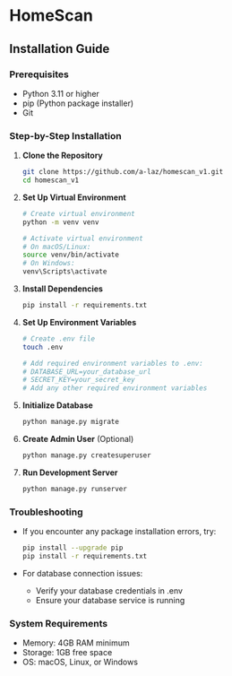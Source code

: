 # HomeScan

## Installation Guide

### Prerequisites

- Python 3.11 or higher
- pip (Python package installer)
- Git

### Step-by-Step Installation

1. **Clone the Repository**
   ```bash
   git clone https://github.com/a-laz/homescan_v1.git
   cd homescan_v1
   ```

2. **Set Up Virtual Environment**
   ```bash
   # Create virtual environment
   python -m venv venv
   
   # Activate virtual environment
   # On macOS/Linux:
   source venv/bin/activate
   # On Windows:
   venv\Scripts\activate
   ```

3. **Install Dependencies**
   ```bash
   pip install -r requirements.txt
   ```

4. **Set Up Environment Variables**
   ```bash
   # Create .env file
   touch .env
   
   # Add required environment variables to .env:
   # DATABASE_URL=your_database_url
   # SECRET_KEY=your_secret_key
   # Add any other required environment variables
   ```

5. **Initialize Database**
   ```bash
   python manage.py migrate
   ```

6. **Create Admin User** (Optional)
   ```bash
   python manage.py createsuperuser
   ```

7. **Run Development Server**
   ```bash
   python manage.py runserver
   ```

### Troubleshooting

- If you encounter any package installation errors, try:
  ```bash
  pip install --upgrade pip
  pip install -r requirements.txt
  ```

- For database connection issues:
  - Verify your database credentials in .env
  - Ensure your database service is running

### System Requirements

- Memory: 4GB RAM minimum
- Storage: 1GB free space
- OS: macOS, Linux, or Windows


